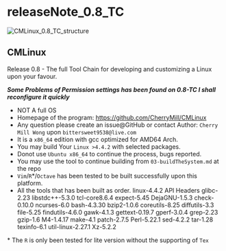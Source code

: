 # releaseNote_0.8_TC

![CMLinux_0.8_TC_structure](/resources/CMLinux_0.8_TC_structure.png)


## CMLinux
Release 0.8 - The full Tool Chain for developing and customizing a Linux upon your favour.

***Some Problems of Permission settings has been found on 0.8-TC I shall reconfigure it quickly***

- NOT A full OS 
- Homepage of the program: https://github.com/CherryMill/CMLinux
- Any question please create an issue@GitHub or contact Author: `Cherry Mill Wong` upon `bittersweet9538@live.com`
- It is a `x86_64` edition with gcc optimized for AMD64 Arch.
- You may build Your `Linux >4.4.2` with selected packages.
- Donot use `Ubuntu x86_64` to continue the process, bugs reported.
- You may use the tool to continue building from `03-buildTheSystem.md` at the repo
- `Vim`/`R`*/`Octave` has been tested to be built successfully upon this platform.
- All the tools that has been built as order.
linux-4.4.2 API Headers
glibc-2.23
libstdc++-5.3.0
tcl-core8.6.4
expect-5.45
DejaGNU-1.5.3
check-0.10.0
ncurses-6.0
bash-4.3.30
bzip2-1.0.6
coreutils-8.25
diffutils-3.3
file-5.25
findutils-4.6.0
gawk-4.1.3
gettext-0.19.7
gperf-3.0.4
grep-2.23
gzip-1.6
M4-1.4.17
make-4.1
patch-2.7.5
Perl-5.22.1
sed-4.2.2
tar-1.28
texinfo-6.1
util-linux-2.27.1
Xz-5.2.2

\* The `R` is only been tested for lite version without the supporting of `Tex`